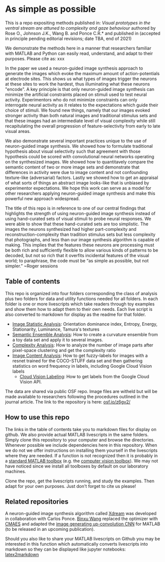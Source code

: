 # As simple as possible
This is a repo expositing methods published in: _Visual prototypes in the ventral stream are attuned to complexity and gaze behaviour_ authored by  Rose O., Johnson J.K., Wang B. and Ponce C.R.* and published in (accepted in principle pending editorial revisions; date TBA, end of 2021)

We demonstrate the methods here in a manner that researchers familiar with MATLAB and Python can easily read, understand, and adapt to their purposes. Please cite as:
xxx

In the paper we used a neuron-guided image synthesis approach to generate the images which evoke the maximum amount of action-potentials at electrode sites. This shows us what types of images trigger the neurons at these sites to work the hardest, thus illuminating what these neurons "encode". A key principle is that only neuron-guided image synthesis can minimize the artificial constraints placed on stimuli used to test neural activity. Experimentors who do not minimize constraints can only interrogate neural activity as it relates to the expectations which guide their choice of stimuli. We found new things, namely that our images evoked stronger activity than both natural images and traditional stimulus sets and that these images had an intermediate level of visual complexity while still recapitulating the overall progression of feature-selectivity from early to late visual areas. 

We also demonstrate several important practices unique to the use of neuron-guided image synthesis. We showed how to formulate traditional hypothesis about visual selectivity such that agreement with those hypothesis could be scored with convolutional neural networks operating on the synthesized images. We showed how to quantitavely compare the semantic content of two or more image sets and demonstrate that differences in activity were due to image content and not confounding texture-like (adversarial) factors. Lastly we showed how to get an appraisal of what sorts of things an abstract image looks-like that is unbiased by experimentor expectations. We hope this work can serve as a model for other researchers applying neuron-guided image synthesis and make this powerful new approach widespread. 

The title of this repo is in reference to one of our central findings that highlights the strength of using neuron-guided image synthesis instead of using hand-curated sets of visual stimuli to probe neural responses. We were able to show that these hand-curated sets are too simplistic. The images the neurons synthesized had higher part-complexity and reconstruction-complexity than tradition stimulus sets but less complexity that photographs, and less than our image synthesis algorithm is capable of making. This implies that the features these neurons are processing must be both rich and sufficiently flexible to allow various kinds of patterns to be decoded, but not so rich that it overfits incidental features of the visual world; to paraphrase, the code must be “as simple as possible, but not simpler.” ~Roger sessions

## Table of contents
This repo is organized into four folders corresponding the class of analysis plus two folders for data and utility functions needed for all folders. In each folder is one or more livescripts which take readers through toy examples and show them how to adapt them to their own needs. Each live script is also converted to markdown for display as the readme for that folder. 

- [Image Statistic Analysis](https://github.com/PonceLab/as-simple-as-possible/tree/main/Image_Statistic_Analysis/README.md): Orientation dominance index, Entropy, Energy, Stationarity, Luminance, Tamura's textures
- [Semantic Ensemble Analysis](https://github.com/PonceLab/as-simple-as-possible/tree/main/Semantic_Ensemble_Analysis/README.md): How to create a curvature ensemble from a toy data set and apply it to several images.
- [Complexity Analysis](https://github.com/PonceLab/as-simple-as-possible/tree/main/Complexity_Analysis/README.md): How to analyze the number of image parts after pixel-space clustering and get the complexity ratio
- [Image Content Analysis](https://github.com/PonceLab/as-simple-as-possible/tree/main/Image_Content_Analysis/README.md): How to get fuzzy-labels for images with a resnet trained for the COCO-STUFF data set and then gathering statistics on word frequency in labels, including Google Cloud Vision labels
	- [Cloud Vision Labeling](https://github.com/PonceLab/as-simple-as-possible/tree/main/Image_Content_Analysis/labeling_with_Google_Cloud_Vision.md): How to get labels from the Google Cloud Vision API. 

The data are shared via public OSF repo. Image files are witheld but will be made available to researchers following the procedures outlined in the journal article. The link to the repository is here: [osf.io/z6gv2/](https://osf.io/z6gv2/)

## How to use this repo

The links in the table of contents take you to markdown files for display on github. We also provide actual MATLAB livescripts in the same folders. Simply clone this repository to your computer and browse the directories. Whenever possible we include dependencies here in this repository. When we do not we offer instructions on installing them yourself in the livescripts where they are needed. If a function is not recognized then it is probably in a [standard MATLAB toolbox](https://www.mathworks.com/help/matlab/index.html) (e.g. the [computer vision toolbox](https://www.mathworks.com/products/computer-vision.html)). We may not have noticed since we install all toolboxes by default on our laboratory machines. 

Clone the repo, get the livescripts running, and study the examples. Then adapt for your own purposes. Just don't forget to cite us please!

## Related repositories

A neuron-guided image synthesis algorithm called [Xdream](https://github.com/willwx/XDream) was developed in collaboration with Carlos Ponce. [Binxu Wang](https://github.com/Animadversio) replaced the optimizer with [CMAES](https://github.com/Animadversio/CMAES_optimizer_matlab) and adapted the [image generating up-convolution CNN](https://github.com/Evolving-AI-Lab/synthesizing) for MATLAB (to be released in an upcoming publication). 

Should you also like to share your MATLAB livescripts on Github you may be interested in this function which automatically converts livescripts into markdown so they can be displayed like jupyter notebooks: [latex2markdown](https://blogs.mathworks.com/pick/2021/01/08/convert-your-live-scripts-to-markdown-file/)
